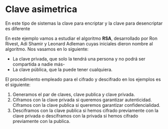 # Clave asimetrica

En este tipo de sistemas la clave para encriptar y la clave para desencriptar es
diferente

En este ejemplo vamos a estudiar el algoritmo <b>RSA</b>, desarrollado por Ron Rivest, Adi Shamir y Leonard Adleman cuyas iniciales dieron nombre al algoritmo. Nos vasamos en lo siguiente:

- La clave privada, que solo la tendrá una persona y no podrá ser compartida a nadie más- 
- La clave pública, que la puede tener cualquiera.

El procedimiento empleado para el cifrado y descifrado en los ejemplos es el siguiente:

1. Generamos el par de claves, clave publica y clave privada.
2. Ciframos con la clave privada si queremos garantizar autenticidad. Ciframos con la clave publica si queremos garantizar confidencialidad.
3. Desciframos con la clave publica si hemos cifrado previamente con la clave privada o desciframos con la privada si hemos cifrado previamente con la publica.


